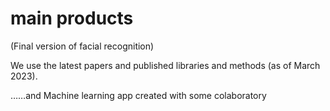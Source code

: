 # main products

(Final version of facial recognition)

We use the latest papers and published libraries and methods (as of March 2023).

……and
Machine learning app created with some colaboratory
